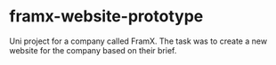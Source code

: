 # framx-website-prototype
Uni project for a company called FramX. The task was to create a new website for the company based on their brief.
